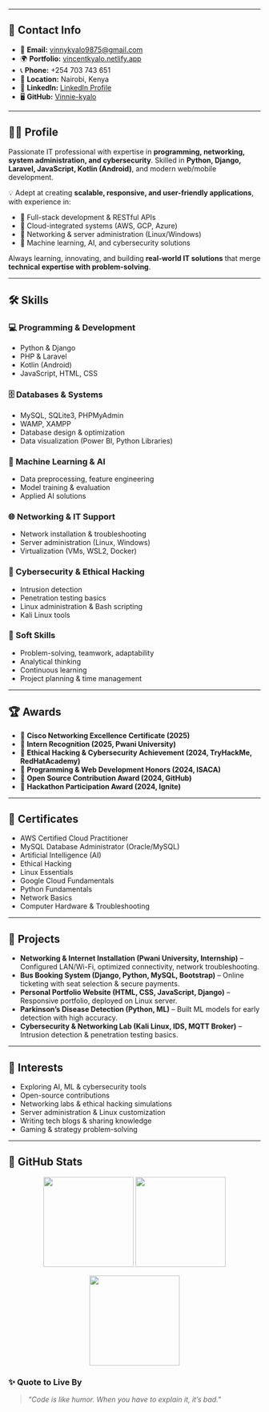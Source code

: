 <!-- Profile Header -->
<!-- <h1 align="center">
  <img src="https://readme-typing-svg.herokuapp.com?font=Orbitron&size=32&duration=3000&pause=1000&color=00F7FF&center=true&vCenter=true&width=700&lines=👋+Hi%2C+I'm+Vincent+Kyalo;💻+Information+Technology+Specialist;🚀+Software+%26+Network+Solutions;🤖+AI+%7C+Cybersecurity+Enthusiast" alt="Typing SVG" />
</h1>

<p align="center">
  <img src="https://raw.githubusercontent.com/rajput2107/rajput2107/master/Assets/Developer.gif" width="300"/>
</p> -->

---

## 📇 Contact Info  
- 📧 **Email:** vinnykyalo9875@gmail.com  
- 🌍 **Portfolio:** [vincentkyalo.netlify.app](https://vincent-kyalo-3d-glow.vercel.app/)  
- 📞 **Phone:** +254 703 743 651  
- 📍 **Location:** Nairobi, Kenya  
- 🔗 **LinkedIn:** [LinkedIn Profile](https://www.linkedin.com)  
- 🖥️ **GitHub:** [Vinnie-kyalo](https://github.com/Vinnie-kyalo)  

---

## 👨‍💻 Profile  

Passionate IT professional with expertise in **programming, networking, system administration, and cybersecurity**. Skilled in **Python, Django, Laravel, JavaScript, Kotlin (Android)**, and modern web/mobile development.  

💡 Adept at creating **scalable, responsive, and user-friendly applications**, with experience in:  
- 🔹 Full-stack development & RESTful APIs  
- 🔹 Cloud-integrated systems (AWS, GCP, Azure)  
- 🔹 Networking & server administration (Linux/Windows)  
- 🔹 Machine learning, AI, and cybersecurity solutions  

Always learning, innovating, and building **real-world IT solutions** that merge **technical expertise with problem-solving**.  

---

## 🛠 Skills  

### 💻 Programming & Development  
- Python & Django  
- PHP & Laravel  
- Kotlin (Android)  
- JavaScript, HTML, CSS  

### 🗄️ Databases & Systems  
- MySQL, SQLite3, PHPMyAdmin  
- WAMP, XAMPP  
- Database design & optimization  
- Data visualization (Power BI, Python Libraries)  

### 🤖 Machine Learning & AI  
- Data preprocessing, feature engineering  
- Model training & evaluation  
- Applied AI solutions  

### 🌐 Networking & IT Support  
- Network installation & troubleshooting  
- Server administration (Linux, Windows)  
- Virtualization (VMs, WSL2, Docker)  

### 🔐 Cybersecurity & Ethical Hacking  
- Intrusion detection  
- Penetration testing basics  
- Linux administration & Bash scripting  
- Kali Linux tools  

### 🤝 Soft Skills  
- Problem-solving, teamwork, adaptability  
- Analytical thinking  
- Continuous learning  
- Project planning & time management  

---

## 🏆 Awards  

- 🥇 **Cisco Networking Excellence Certificate (2025)**  
- 🥇 **Intern Recognition (2025, Pwani University)**  
- 🥇 **Ethical Hacking & Cybersecurity Achievement (2024, TryHackMe, RedHatAcademy)**  
- 🥇 **Programming & Web Development Honors (2024, ISACA)**  
- 🥇 **Open Source Contribution Award (2024, GitHub)**  
- 🥇 **Hackathon Participation Award (2024, Ignite)**  

---

## 📜 Certificates  

- AWS Certified Cloud Practitioner  
- MySQL Database Administrator (Oracle/MySQL)  
- Artificial Intelligence (AI)  
- Ethical Hacking  
- Linux Essentials  
- Google Cloud Fundamentals  
- Python Fundamentals  
- Network Basics  
- Computer Hardware & Troubleshooting  

---

## 🚀 Projects  

- **Networking & Internet Installation (Pwani University, Internship)** – Configured LAN/Wi-Fi, optimized connectivity, network troubleshooting.  
- **Bus Booking System (Django, Python, MySQL, Bootstrap)** – Online ticketing with seat selection & secure payments.  
- **Personal Portfolio Website (HTML, CSS, JavaScript, Django)** – Responsive portfolio, deployed on Linux server.  
- **Parkinson’s Disease Detection (Python, ML)** – Built ML models for early detection with high accuracy.  
- **Cybersecurity & Networking Lab (Kali Linux, IDS, MQTT Broker)** – Intrusion detection & penetration testing basics.  

---

## 🎯 Interests  

- Exploring AI, ML & cybersecurity tools  
- Open-source contributions  
- Networking labs & ethical hacking simulations  
- Server administration & Linux customization  
- Writing tech blogs & sharing knowledge  
- Gaming & strategy problem-solving  

---

## 🌌 GitHub Stats  

<p align="center">
  <img src="https://github-readme-stats.vercel.app/api?username=Vinnie-kyalo&show_icons=true&theme=radical&hide_border=true" height="180"/>
  <img src="https://github-readme-stats.vercel.app/api/top-langs/?username=Vinnie-kyalo&layout=compact&theme=radical&hide_border=true" height="180"/>
</p>

<p align="center">
  <img src="https://github-readme-streak-stats.herokuapp.com/?user=Vinnie-kyalo&theme=radical&hide_border=true" height="180"/>
</p>


### ✨ Quote to Live By  

> *"Code is like humor. When you have to explain it, it’s bad."*  
